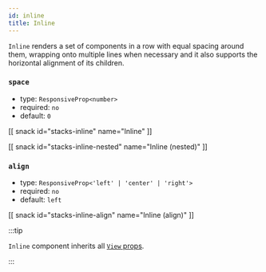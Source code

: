 ```yaml
---
id: inline
title: Inline
---
```


`Inline` renders a set of components in a row with equal spacing around them, wrapping onto multiple lines when necessary and it also supports the horizontal alignment of its children.

### `space`

- type: `ResponsiveProp<number>`
- required: `no`
- default: `0`

[[ snack id="stacks-inline" name="Inline" ]]

[[ snack id="stacks-inline-nested" name="Inline (nested)" ]]

### `align`

- type: `ResponsiveProp<'left' | 'center' | 'right'>`
- required: `no`
- default: `left`

[[ snack id="stacks-inline-align" name="Inline (align)" ]]

:::tip

`Inline` component inherits all [`View` props](https://reactnative.dev/docs/view).

:::
